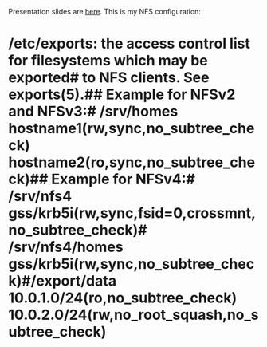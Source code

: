 Presentation slides are [here](https://docs.google.com/a/lifealgorithmic.com/presentation/d/1dmOghAkD_QDH0V-NmlODfr4XGsl2NVRtp_0GMtgXKAU/edit?usp=sharing).
This is my NFS configuration:
# /etc/exports: the access control list for filesystems which may be exported# to NFS clients. See exports(5).## Example for NFSv2 and NFSv3:# /srv/homes    hostname1(rw,sync,no_subtree_check) hostname2(ro,sync,no_subtree_check)## Example for NFSv4:# /srv/nfs4    gss/krb5i(rw,sync,fsid=0,crossmnt,no_subtree_check)# /srv/nfs4/homes gss/krb5i(rw,sync,no_subtree_check)#/export/data 10.0.1.0/24(ro,no_subtree_check) 10.0.2.0/24(rw,no_root_squash,no_subtree_check)
